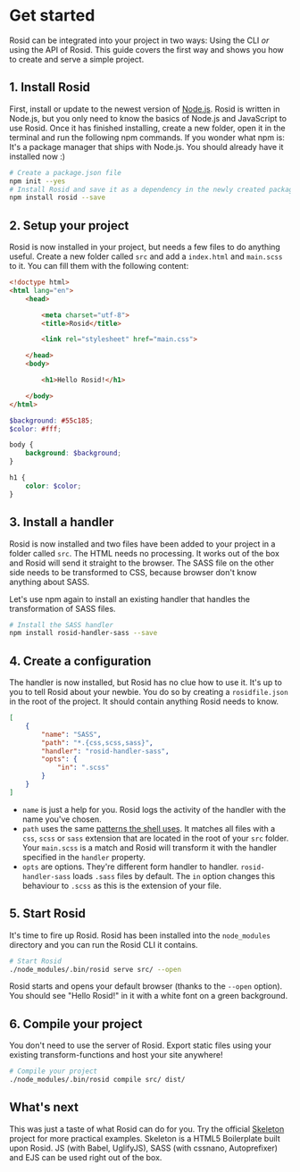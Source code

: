 # Get started

Rosid can be integrated into your project in two ways: Using the CLI *or* using the API of Rosid. This guide covers the first way and shows you how to create and serve a simple project.

## 1. Install Rosid

First, install or update to the newest version of [Node.js](https://nodejs.org). Rosid is written in Node.js, but you only need to know the basics of Node.js and JavaScript to use Rosid. Once it has finished installing, create a new folder, open it in the terminal and run the following npm commands. If you wonder what npm is: It's a package manager that ships with Node.js. You should already have it installed now :)

```sh
# Create a package.json file
npm init --yes
# Install Rosid and save it as a dependency in the newly created package.json
npm install rosid --save
```

## 2. Setup your project

Rosid is now installed in your project, but needs a few files to do anything useful. Create a new folder called `src` and add a `index.html` and `main.scss` to it. You can fill them with the following content:

```html
<!doctype html>
<html lang="en">
	<head>

		<meta charset="utf-8">
		<title>Rosid</title>

		<link rel="stylesheet" href="main.css">

	</head>
	<body>

		<h1>Hello Rosid!</h1>

	</body>
</html>
```

```scss
$background: #55c185;
$color: #fff;

body {
	background: $background;
}

h1 {
	color: $color;
}
```

## 3. Install a handler

Rosid is now installed and two files have been added to your project in a folder called `src`. The HTML needs no processing. It works out of the box and Rosid will send it straight to the browser. The SASS file on the other side needs to be transformed to CSS, because browser don't know anything about SASS.

Let's use npm again to install an existing handler that handles the transformation of SASS files.

```sh
# Install the SASS handler
npm install rosid-handler-sass --save
```

## 4. Create a configuration

The handler is now installed, but Rosid has no clue how to use it. It's up to you to tell Rosid about your newbie. You do so by creating a `rosidfile.json` in the root of the project. It should contain anything Rosid needs to know.

```json
[
	{
		"name": "SASS",
		"path": "*.{css,scss,sass}",
		"handler": "rosid-handler-sass",
		"opts": {
			"in": ".scss"
		}
	}
]
```

- `name` is just a help for you. Rosid logs the activity of the handler with the name you've chosen.
- `path` uses the same [patterns the shell uses](Patterns.md). It matches all files with a `css`, `scss` or `sass` extension that are located in the root of your `src` folder. Your `main.scss` is a match and Rosid will transform it with the handler specified in the `handler` property.
- `opts` are options. They're different form handler to handler. `rosid-handler-sass` loads `.sass` files by default. The `in` option changes this behaviour to `.scss` as this is the extension of your file.

## 5. Start Rosid

It's time to fire up Rosid. Rosid has been installed into the `node_modules` directory and you can run the Rosid CLI it contains.

```sh
# Start Rosid
./node_modules/.bin/rosid serve src/ --open
```

Rosid starts and opens your default browser (thanks to the `--open` option). You should see "Hello Rosid!" in it with a white font on a green background.

## 6. Compile your project

You don't need to use the server of Rosid. Export static files using your existing transform-functions and host your site anywhere!

```sh
# Compile your project
./node_modules/.bin/rosid compile src/ dist/
```

## What's next

This was just a taste of what Rosid can do for you. Try the official [Skeleton](https://github.com/electerious/Skeleton-EJS) project for more practical examples. Skeleton is a HTML5 Boilerplate built upon Rosid. JS (with Babel, UglifyJS), SASS (with cssnano, Autoprefixer) and EJS can be used right out of the box.